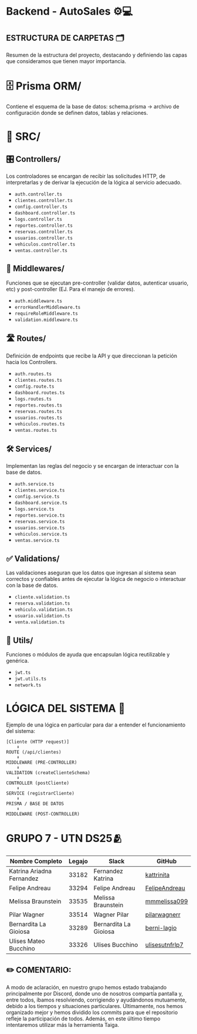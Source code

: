 # Backend - AutoSales ⚙️💻

## ESTRUCTURA DE CARPETAS 🗂️
Resumen de la estructura del proyecto, destacando y definiendo las capas que consideramos que tienen mayor importancia.

# 🗄️ Prisma ORM/
Contiene el esquema de la base de datos:
schema.prisma → archivo de configuración donde se definen datos, tablas  y relaciones.

# 📂 SRC/

## 🎛️ Controllers/
Los controladores se encargan de recibir las solicitudes HTTP, de interpretarlas y de derivar la ejecución de la lógica al servicio adecuado.

- `auth.controller.ts`
- `clientes.controller.ts`
- `config.controller.ts`
- `dashboard.controller.ts`
- `logs.controller.ts`
- `reportes.controller.ts`
- `reservas.controller.ts`
- `usuarios.controller.ts`
- `vehiculos.controller.ts`
- `ventas.controller.ts`

## 🔐 Middlewares/
Funciones que se ejecutan pre-controller (validar datos, autenticar usuario, etc) y post-controller (EJ. Para el manejo de errores).

- `auth.middleware.ts`
- `errorHandlerMiddleware.ts`
- `requireRoleMiddleware.ts`
- `validation.middleware.ts`
	
## 🛣️ Routes/
Definición de endpoints que recibe la API y que direccionan la petición hacia los Controllers.

- `auth.routes.ts`
- `clientes.routes.ts`
- `config.route.ts`
- `dashboard.routes.ts`
- `logs.routes.ts`
- `reportes.routes.ts`
- `reservas.routes.ts`
- `usuarios.routes.ts`
- `vehiculos.routes.ts`
- `ventas.routes.ts`


## 🛠️ Services/
Implementan las reglas del negocio y se encargan de interactuar con la base de datos.

- `auth.service.ts`
- `clientes.service.ts`
- `config.service.ts`
- `dashboard.service.ts`
- `logs.service.ts`
- `reportes.service.ts`
- `reservas.service.ts`
- `usuarios.service.ts`
- `vehiculos.service.ts`
- `ventas.service.ts`

## ✅ Validations/
Las validaciones aseguran que los datos que ingresan al sistema sean correctos y confiables antes de ejecutar la lógica de negocio o interactuar con la base de datos.

- `cliente.validation.ts`
- `reserva.validation.ts`
- `vehiculo.validation.ts`
- `usuario.validation.ts`
- `venta.validation.ts`


## 🧰 Utils/
Funciones o módulos de ayuda que encapsulan lógica reutilizable y genérica.

- `jwt.ts`
- `jwt.utils.ts`
- `network.ts`

# LÓGICA DEL SISTEMA 🧠
Ejemplo de una lógica en particular para dar a entender el funcionamiento del sistema:

```text
[Cliente (HTTP request)]
    ⬇️
ROUTE (/api/clientes)
    ⬇️
MIDDLEWARE (PRE-CONTROLLER)
    ⬇️
VALIDATION (createClienteSchema)
    ⬇️
CONTROLLER (postCliente)
    ⬇️
SERVICE (registrarCliente)
    ⬇️
PRISMA / BASE DE DATOS
    ⬇️
MIDDLEWARE (POST-CONTROLLER)
```

# GRUPO 7 - UTN DS25🫂

| Nombre Completo | Legajo | Slack | GitHub |
|----------------|---------|-------|--------|
| Katrina Ariadna Fernandez | 33182 | Fernandez Katrina | [kattrinita](https://github.com/kattrinita) |
| Felipe Andreau | 33294 | Felipe Andreau | [FelipeAndreau](https://github.com/FelipeAndreau) |
| Melissa Braunstein | 33535 | Melissa Braunstein | [mmmelissa099](https://github.com/mmmelissa099) |
| Pilar Wagner | 33514 | Wagner Pilar | [pilarwagnerr](https://github.com/pilarwagnerr) |
| Bernardita La Gioiosa | 33289 | Bernardita La Gioiosa | [berni-lagio](https://github.com/berni-lagio) |
| Ulises Mateo Bucchino | 33326 | Ulises Bucchino | [ulisesutnfrlp7](https://github.com/ulisesutnfrlp7) |


## ✏️ COMENTARIO: 
A modo de aclaración, en nuestro grupo hemos estado trabajando principalmente por Discord, donde uno de nosotros compartía pantalla y, entre todos, íbamos resolviendo, corrigiendo y ayudándonos mutuamente, debido a los tiempos y situaciones particulares. Últimamente, nos hemos organizado mejor y hemos dividido los commits para que el repositorio refleje la participación de todos. Además, en este último tiempo intentaremos utilizar más la herramienta Taiga.
